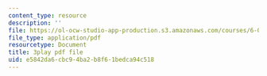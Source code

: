 ```yaml
---
content_type: resource
description: ''
file: https://ol-ocw-studio-app-production.s3.amazonaws.com/courses/6-042j-mathematics-for-computer-science-fall-2010/e5842da6cbc94ba2b8f61bedca94c518_NuY7szYSXSw.pdf
file_type: application/pdf
resourcetype: Document
title: 3play pdf file
uid: e5842da6-cbc9-4ba2-b8f6-1bedca94c518
---
```

